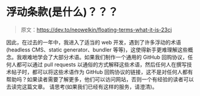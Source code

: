 # 浮动条款(是什么)？？？

> 原文：<https://dev.to/neowelkin/floating-terms-what-it-is-23cj>

因此，在过去的一年中，我进入了适当的 web 开发，遇到了许多浮动的术语(headless CMS、static generator、bundler 等等)，这使得新手更难理解这些概念。我艰难地学会了大部分术语。如果我们制作一个通用的 GitHub 回购协议，任何人都可以通过 pull requests 以通俗的方式解释这些术语，然后任何人在撰写技术帖子时，都可以将这些术语作为 GitHub 回购协议的链接，这不是对任何人都有帮助吗？如果读者需要了解更多，他们可以访问网站，否则一个有经验的读者可以去读完这篇文章。
请思考(如果我们已经有这样的服务，请澄清)。